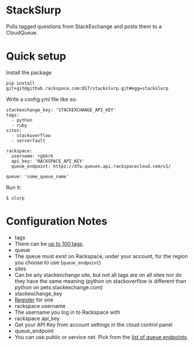 StackSlurp
==========

Pulls tagged questions from StackExchange and posts them to a CloudQueue.

# Quick setup

Install the package

```
pip install git+git@github.rackspace.com:DST/stackslurp.git#egg=stackslurp
```

Write a config.yml file like so:

    stackexchange_key: 'STACKEXCHANGE_API_KEY'
    tags:
      - python
      - ruby
    sites:
      - stackoverflow
      - serverfault

    rackspace:
      username: rgbkrk
      api_key: 'RACKSPACE_API_KEY'
      queue_endpoint: https://dfw.queues.api.rackspacecloud.com/v1/

    queue: 'some_queue_name'

Run it:

```
$ slurp
```

# Configuration Notes

* tags
 * There can be [up to 100 tags](https://api.stackexchange.com/docs/vectors).
* queue
 * The queue must exist on Rackspace, under your account, for the region you choose to use (`queue_endpoint`)
* sites
 * Can be any stackexchange site, but not all tags are on all sites nor do they have the same meaning (python on stackoverflow is different than python on pets.stackexchange.com)
* stackexchange_key
 * [Register](http://stackapps.com/apps/oauth/register) for one
* rackspace username
 * The username you log in to Rackspace with
* rackspace api_key
 * Get your API Key from account settings in the cloud control panel
* queue_endpoint
 * You can use public or service net. Pick from the [list of queue endpoints](http://docs.rackspace.com/queues/api/v1.0/cq-devguide/content/serviceEndpoints.html).
